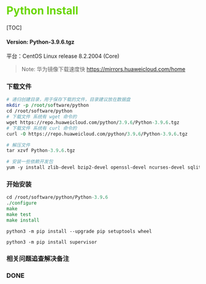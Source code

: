# <font color=#69D600>Python Install</font>

[TOC]

#### Version: Python-3.9.6.tgz

平台：CentOS Linux release 8.2.2004 (Core)

> Note: 华为镜像下载速度快 https://mirrors.huaweicloud.com/home





### 下载文件

```perl
# 递归创建目录，用于保存下载的文件，目录建议放在数据盘
mkdir -p /root/software/python
cd /root/software/python
# 下载文件 系统有 wget 命令的
wget https://repo.huaweicloud.com/python/3.9.6/Python-3.9.6.tgz
# 下载文件 系统有 curl 命令的
curl -O https://repo.huaweicloud.com/python/3.9.6/Python-3.9.6.tgz

# 解压文件
tar xzvf Python-3.9.6.tgz

# 安装一些依赖开发包
yum -y install zlib-devel bzip2-devel openssl-devel ncurses-devel sqlite-devel readline-devel tk-devel libffi-devel
```





### 开始安装

```perl
cd /root/software/python/Python-3.9.6
./configure
make
make test
make install
```



```
python3 -m pip install --upgrade pip setuptools wheel

python3 -m pip install supervisor
```







### 相关问题追查解决备注





### DONE



